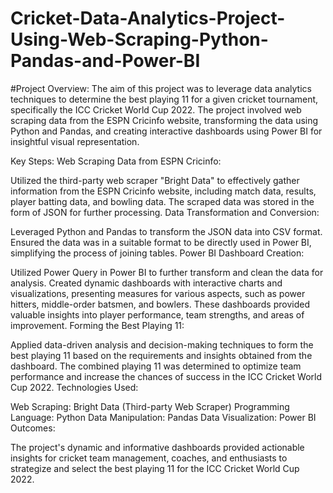# Cricket-Data-Analytics-Project-Using-Web-Scraping-Python-Pandas-and-Power-BI

#Project Overview:
The aim of this project was to leverage data analytics techniques to determine the best playing 11 for a given cricket tournament, specifically the ICC Cricket World Cup 2022. The project involved web scraping data from the ESPN Cricinfo website, transforming the data using Python and Pandas, and creating interactive dashboards using Power BI for insightful visual representation.

Key Steps:
Web Scraping Data from ESPN Cricinfo:

Utilized the third-party web scraper "Bright Data" to effectively gather information from the ESPN Cricinfo website, including match data, results, player batting data, and bowling data.
The scraped data was stored in the form of JSON for further processing.
Data Transformation and Conversion:

Leveraged Python and Pandas to transform the JSON data into CSV format.
Ensured the data was in a suitable format to be directly used in Power BI, simplifying the process of joining tables.
Power BI Dashboard Creation:

Utilized Power Query in Power BI to further transform and clean the data for analysis.
Created dynamic dashboards with interactive charts and visualizations, presenting measures for various aspects, such as power hitters, middle-order batsmen, and bowlers.
These dashboards provided valuable insights into player performance, team strengths, and areas of improvement.
Forming the Best Playing 11:

Applied data-driven analysis and decision-making techniques to form the best playing 11 based on the requirements and insights obtained from the dashboard.
The combined playing 11 was determined to optimize team performance and increase the chances of success in the ICC Cricket World Cup 2022.
Technologies Used:

Web Scraping: Bright Data (Third-party Web Scraper)
Programming Language: Python
Data Manipulation: Pandas
Data Visualization: Power BI
Outcomes:

The project's dynamic and informative dashboards provided actionable insights for cricket team management, coaches, and enthusiasts to strategize and select the best playing 11 for the ICC Cricket World Cup 2022.
